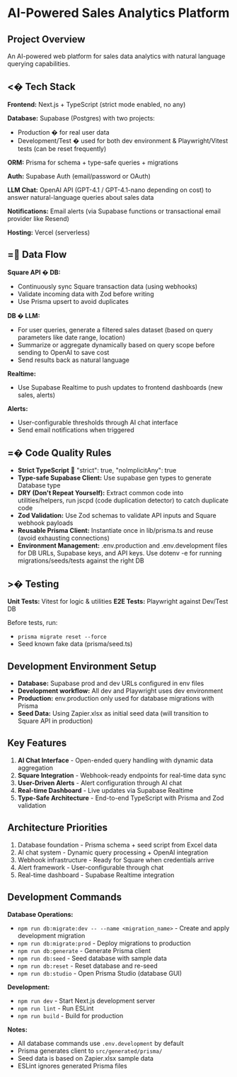 # AI-Powered Sales Analytics Platform

## Project Overview

An AI-powered web platform for sales data analytics with natural language querying capabilities.

## <� Tech Stack

**Frontend:** Next.js + TypeScript (strict mode enabled, no any)

**Database:** Supabase (Postgres) with two projects:
- Production � for real user data
- Development/Test � used for both dev environment & Playwright/Vitest tests (can be reset frequently)

**ORM:** Prisma for schema + type-safe queries + migrations

**Auth:** Supabase Auth (email/password or OAuth)

**LLM Chat:** OpenAI API (GPT-4.1 / GPT-4.1-nano depending on cost) to answer natural-language queries about sales data

**Notifications:** Email alerts (via Supabase functions or transactional email provider like Resend)

**Hosting:** Vercel (serverless)

## = Data Flow

**Square API � DB:**
- Continuously sync Square transaction data (using webhooks)
- Validate incoming data with Zod before writing
- Use Prisma upsert to avoid duplicates

**DB � LLM:**
- For user queries, generate a filtered sales dataset (based on query parameters like date range, location)
- Summarize or aggregate dynamically based on query scope before sending to OpenAI to save cost
- Send results back as natural language

**Realtime:**
- Use Supabase Realtime to push updates to frontend dashboards (new sales, alerts)

**Alerts:**
- User-configurable thresholds through AI chat interface
- Send email notifications when triggered

## =� Code Quality Rules

- **Strict TypeScript**  "strict": true, "noImplicitAny": true
- **Type-safe Supabase Client:** Use supabase gen types to generate Database type
- **DRY (Don't Repeat Yourself):** Extract common code into utilities/helpers, run jscpd (code duplication detector) to catch duplicate code
- **Zod Validation:** Use Zod schemas to validate API inputs and Square webhook payloads
- **Reusable Prisma Client:** Instantiate once in lib/prisma.ts and reuse (avoid exhausting connections)
- **Environment Management:** .env.production and .env.development files for DB URLs, Supabase keys, and API keys. Use dotenv -e for running migrations/seeds/tests against the right DB

## >� Testing

**Unit Tests:** Vitest for logic & utilities
**E2E Tests:** Playwright against Dev/Test DB

Before tests, run:
- `prisma migrate reset --force`
- Seed known fake data (prisma/seed.ts)

## Development Environment Setup

- **Database:** Supabase prod and dev URLs configured in env files
- **Development workflow:** All dev and Playwright uses dev environment
- **Production:** env.production only used for database migrations with Prisma
- **Seed Data:** Using Zapier.xlsx as initial seed data (will transition to Square API in production)

## Key Features

1. **AI Chat Interface** - Open-ended query handling with dynamic data aggregation
2. **Square Integration** - Webhook-ready endpoints for real-time data sync
3. **User-Driven Alerts** - Alert configuration through AI chat
4. **Real-time Dashboard** - Live updates via Supabase Realtime
5. **Type-Safe Architecture** - End-to-end TypeScript with Prisma and Zod validation

## Architecture Priorities

1. Database foundation - Prisma schema + seed script from Excel data
2. AI chat system - Dynamic query processing + OpenAI integration
3. Webhook infrastructure - Ready for Square when credentials arrive
4. Alert framework - User-configurable through chat
5. Real-time dashboard - Supabase Realtime integration

## Development Commands

**Database Operations:**
- `npm run db:migrate:dev -- --name <migration_name>` - Create and apply development migration
- `npm run db:migrate:prod` - Deploy migrations to production
- `npm run db:generate` - Generate Prisma client
- `npm run db:seed` - Seed database with sample data
- `npm run db:reset` - Reset database and re-seed
- `npm run db:studio` - Open Prisma Studio (database GUI)

**Development:**
- `npm run dev` - Start Next.js development server
- `npm run lint` - Run ESLint
- `npm run build` - Build for production

**Notes:**
- All database commands use `.env.development` by default
- Prisma generates client to `src/generated/prisma/`
- Seed data is based on Zapier.xlsx sample data
- ESLint ignores generated Prisma files